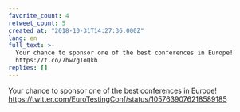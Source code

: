 ```yaml
---
favorite_count: 4
retweet_count: 5
created_at: "2018-10-31T14:27:36.000Z"
lang: en
full_text: >-
  Your chance to sponsor one of the best conferences in Europe!
  https://t.co/7hw7gIoQkb
replies: []
---
```


Your chance to sponsor one of the best conferences in Europe!
<https://twitter.com/EuroTestingConf/status/1057639076218589185>
